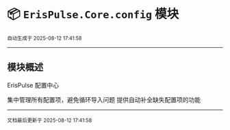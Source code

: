 # 📦 `ErisPulse.Core.config` 模块

<sup>自动生成于 2025-08-12 17:41:58</sup>

---

## 模块概述


ErisPulse 配置中心

集中管理所有配置项，避免循环导入问题
提供自动补全缺失配置项的功能

---

<sub>文档最后更新于 2025-08-12 17:41:58</sub>
